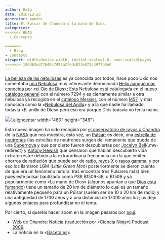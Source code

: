 ```yaml
---
author: Uxío
date: 2016-12-26
generator: pandoc
title: El Pulsar de Chandra o la mano de Dios.
categories:
<<<<<<< HEAD
  - Concepto

=======
  - Blog
- Concepto
viewport: width=device-width, initial-scale=1.0, user-scalable=yes
>>>>>>> 186db3ed77b40c7493a2fedc023e873cd977b3e0
---
```




[La belleza de las
nebulosas](http://es.wikipedia.org/wiki/Anexo:Objetos_Messier) es ya
conocida por todos, hace poco Uxio nos comentaba [una
Nebulosa](http://es.wikipedia.org/wiki/Nebulosa) muy interesante
denominada [Helix aunque más conocida por «el Ojo de
Dios»](http://entelequia.bligoo.com/content/view/455931/Espectacular-imagen-del-Ojo-de-Dios-Nebulosa-Planetaria-Helix.html);
Esta Nebulosa está catalogada en el [nuevo catálogo
general](http://es.wikipedia.org/wiki/Categor%C3%ADa:Objetos_NGC) con el
número 7294 y es ciertamente similar a otra nebulosa ya recogida en el
[catalogo Messier](http://es.wikipedia.org/wiki/Objeto_Messier), con el
número
[M57](http://es.wikipedia.org/wiki/Nebulosa_del_Anillo "Nebulosa del Anillo") 
y más conocida como la «[Nebulosa del
Anillo](http://es.wikipedia.org/wiki/Nebulosa_del_Anillo)» y a la que
nadie ha llamado, todavía «El anillo de Dios» pero eso era porque Dios
todavía no tenía mano.

![](http://i275.photobucket.com/albums/jj287/Auluses/lamanodeDios.jpg){.aligncenter
width="460" height="346"}

Esta nueva imagen ha sido recogida por [el observatorio de rayos x
Chandra](http://es.wikipedia.org/wiki/Chandra_X-Ray) de la
[NASA](http://es.wikipedia.org/wiki/NASA) que nos muestra, esta vez, un
[Pulsar](http://es.wikipedia.org/wiki/Pulsar); es decir, una [estrella
de neutrones](http://es.wikipedia.org/wiki/Estrella_de_neutrones) (las
estrellas de neutrones surgen del remanente que queda de una
[Supernova](http://es.wikipedia.org/wiki/Supernova) y que por cierto
fueron descubiertas por [Jocelyn
Bell](http://es.wikipedia.org/wiki/Jocelyn_Bell "Jocelyn Bell"){.mw-redirect}
y [Antony
Hewish](http://es.wikipedia.org/wiki/Antony_Hewish "Antony Hewish") que
pensaron que habían descubierto vida extraterrestre debido a la
extraordinaria frecuencia con la que emiten chorros de radiación que
puede ser de
[radio](http://es.wikipedia.org/wiki/Radiofrecuencia "Radiofrecuencia"),
[rayos X](http://es.wikipedia.org/wiki/Rayos_X "Rayos X") o [rayos
gamma](http://es.wikipedia.org/wiki/Rayos_gamma "Rayos gamma"), y por
eso los llamaron LGM (*Little Green Men*) posteriormente se dieron
cuenta de que era un fenómeno natural tras encontrar tres Púlsares más)
bien, pues este pulsar bautizado como PSR B1509-58, o B1509 y ya
popularmente como «La mano de Dios» (algunos apuntan a que [Dios está
fumando](http://laprensabydz.blogspot.com/2009/04/cuestion-de-perspectivas.html))
tiene un tamaño de 20 km de diámetro lo cual es un tamaño relativamente
pequeño para un Púlsar (suelen ser de 10 a 20 km de radio) y una
antigüedad de 1700 años y a una distancia de 17000 años luz; os dejo
algunos enlaces para profundizar en el tema.

Por cierto, si queréis hacer zoom en la imagen pasaros por
[aqui](http://www.chandra.harvard.edu/photo/2009/b1509/zoom.html).

  -   Web de Chandra:
    [Noticia](http://www.chandra.harvard.edu/photo/2009/b1509/)
    (traducción por «[Ciencia
    Ninja](http://www.cienciakanija.com/2009/04/05/psr-b1509-58-un-joven-pulsar-muestra-su-mano/)«)
    [Podcast
    2009](http://chandra.harvard.edu/resources/podcasts/by_date.html?year=2009).
  -   La noticia en la
    «[Gaceta.es](http://www.gaceta.es/06-04-2009+chandra_descubre_un_pequeno_pero_poderoso_pulsar_galaxia,noticia_1img,10,13,52885)«
